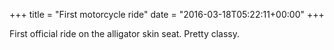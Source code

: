 +++
title = "First motorcycle ride"
date = "2016-03-18T05:22:11+00:00"
+++

First official ride on the alligator skin seat. Pretty classy.
			